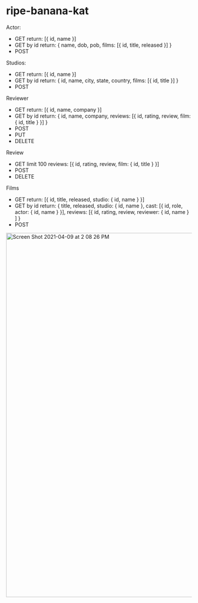 # ripe-banana-kat

Actor:
- GET
    return: [{ id, name }]
- GET by id
    return: {
    name,
    dob,
    pob,
    films: [{
      id,
      title,
      released
    }]
}
- POST

Studios:
- GET
    return: [{ id, name }]
- GET by id
    return: { id, name, city, state, country, films: [{ id, title }] }
- POST

Reviewer
- GET
    return: [{
  id,
  name,
  company
}]
- GET by id
    return: {
    id,
    name,
    company,
    reviews: [{
        id,
        rating,
        review,
        film: { id, title }
    }]
}
- POST
- PUT
- DELETE

Review
- GET
limit 100 reviews: [{
    id,
    rating,
    review,
    film: { id, title }
}]
- POST
- DELETE

Films
- GET
    return: [{
    id, title, released,
    studio: { id, name }
}]
- GET by id
    return: {
    title,
    released,
    studio: { id, name },
    cast: [{
        id,
        role,
        actor: { id, name }
    }],
    reviews: [{
        id,
        rating,
        review,
        reviewer: { id, name }
    ]
}
- POST


<img width="986" alt="Screen Shot 2021-04-09 at 2 08 26 PM" src="https://user-images.githubusercontent.com/74579728/114241126-8b0ef480-993d-11eb-85ac-ec8532f0b879.png">
